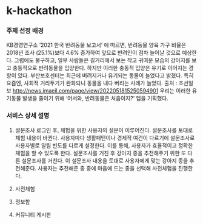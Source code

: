# k-hackathon


### 주제 선정 배경
 KB경영연구소 ’2021 한국 반려동물 보고서’ 에 따르면, 반려동물 양육 가구 비율은 2018년 조사 (25.1%)보다 4.6% 증가하여 앞으로 반려인이 점차 늘어날 것으로 예상한다. 그럼에도 불구하고, 일부 사람들은 길거리에서 보는 작고 귀여운 모습의 강아지를 보고 충동적으로 반려동물을 입양한다. 하지만 이러한 충동적 입양은 유기로 이어지는 경향이 있다. 부산보호센터는 최근에 버려지거나 유기되는 동물이 늘었다고 밝혔다. 특히 요즘엔, 사회적 거리두기가 완화되니 동물을 내다 버리는 사례가 늘었다. 출처 : 조선일보 <http://news.imaeil.com/page/view/2022051815250594901> 우리는 이러한 유기동물 발생을 줄이기 위해 ‘어서와, 반려동물은 처음이지?’ 앱을 기획했다. 
 
 
 ### 서비스 상세 설명
 1. 설문조사
 로그인 후, 체험을 위한 사용자의 설문이 이루어진다. 설문조사를 토대로 체험 내용이 바뀐다. 사용자마다 생활패턴이나 경제적 여건이 다르기에 설문조사로 사용자별로 알림 빈도를 다르게 설정한다. 이를 통해, 사용자가 효율적이고 정확한 체험을 할 수 있도록 한다. 설문조사를 거친 후 강아지 종을 추천해주기 위한 또 다른 설문조사를 거친다. 이 설문조사 내용을 토대로 사용자에게 맞는 강아지 종을 추천해준다. 사용자는 추천해준 종 중에 마음에 드는 종을 선택해 사전체험을 진행한다.

 2. 사전체험


 5. 정보함
 6. 커뮤니티 게시판
